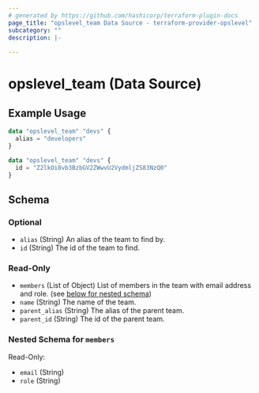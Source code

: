 ```yaml
---
# generated by https://github.com/hashicorp/terraform-plugin-docs
page_title: "opslevel_team Data Source - terraform-provider-opslevel"
subcategory: ""
description: |-
  
---
```


# opslevel_team (Data Source)



## Example Usage

```terraform
data "opslevel_team" "devs" {
  alias = "developers"
}

data "opslevel_team" "devs" {
  id = "Z2lkOi8vb3BzbGV2ZWwvU2VydmljZS83NzQ0"
}
```

<!-- schema generated by tfplugindocs -->
## Schema

### Optional

- `alias` (String) An alias of the team to find by.
- `id` (String) The id of the team to find.

### Read-Only

- `members` (List of Object) List of members in the team with email address and role. (see [below for nested schema](#nestedatt--members))
- `name` (String) The name of the team.
- `parent_alias` (String) The alias of the parent team.
- `parent_id` (String) The id of the parent team.

<a id="nestedatt--members"></a>
### Nested Schema for `members`

Read-Only:

- `email` (String)
- `role` (String)


